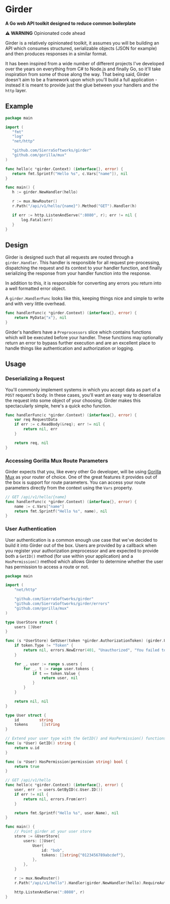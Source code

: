 # Girder
**A Go web API toolkit designed to reduce common boilerplate**

**⚠ WARNING** Opinionated code ahead

 Girder is a relatively opinionated toolkit, it assumes you will be building
 an API which consumes structured, serializable objects (JSON for example) and
 then produces responses in a similar format.

 It has been inspired from a wide number of different projects I've developed over
 the years on everything from C# to Node.js and finally Go, so it'll take inspiration
 from some of those along the way. That being said, Girder doesn't aim to be a
 framework upon which you'll build a full application - instead it is meant to provide
 just the glue between your handlers and the `http` layer.

## Example

 ```go
package main

import (
    "fmt"
    "log"
    "net/http"

    "github.com/SierraSoftworks/girder"
    "github.com/gorilla/mux"
)

func hello(c *girder.Context) (interface{}, error) {
    return fmt.Sprintf("Hello %s", c.Vars["name"]), nil
}

func main() {
    h := girder.NewHandler(hello)

    r := mux.NewRouter()
    r.Path("/api/v1/hello/{name}").Method("GET").Handler(h)

    if err := http.ListenAndServe(":8080", r); err != nil {
        log.Fatal(err)
    }
}
```

## Design
Girder is designed such that all requests are routed through a `girder.Handler`. This handler
is responsible for all request pre-processing, dispatching the request and its context to your
handler function, and finally serializing the response from your handler function into the response.

In addition to this, it is responsible for converting any errors you return into a well formatted
error object.

A `girder.HandlerFunc` looks like this, keeping things nice and simple to write and with very little
overhead.

```go
func handlerFunc(c *girder.Context) (interface{}, error) {
    return MyData{"x"}, nil
}
```

Girder's handlers have a `Preprocessors` slice which contains functions which will be executed
before your handler. These functions may optionally return an error to bypass further execution
and are an excellent place to handle things like authentication and authorization or logging.

## Usage

### Deserializing a Request
You'll commonly implement systems in which you accept data as part of a `POST` request's body.
In these cases, you'll want an easy way to deserialize the request into some object of your
choosing. Girder makes this spectacularly simple, here's a quick echo function.

```go
func handlerFunc(c *girder.Context) (interface{}, error) {
    var req RequestData
    if err := c.ReadBody(&req); err != nil {
        return nil, err
    }

    return req, nil
}
```

### Accessing Gorilla Mux Route Parameters
Girder expects that you, like every other Go developer, will be using [Gorilla Mux](https://github.com/gorilla/mux)
as your router of choice. One of the great features it provides out of the box is support for route
parameters. You can access your route parameters directly from the context using the `Vars` property.

```go
// GET /api/v1/hello/{name}
func handlerFunc(c *girder.Context) (interface{}, error) {
    name := c.Vars["name"]
    return fmt.Sprintf("Hello %s", name), nil
}
```

### User Authentication
User authentication is a common enough use case that we've decided to build it into Girder
out of the box. Users are provided by a callback when you register your authorization preprocessor
and are expected to provide both a `GetID()` method (for use within your application) and a
`HasPermission()` method which allows Girder to determine whether the user has permission to
access a route or not.

```go
package main

import (
    "net/http"

    "github.com/SierraSoftworks/girder"
    "github.com/SierraSoftworks/girder/errors"
    "github.com/gorilla/mux"
)

type UserStore struct {
    users []User
}

func (s *UserStore) GetUser(token *girder.AuthorizationToken) (girder.User, error) {
    if token.Type != "Token" {
        return nil, errors.NewError(401, "Unauthorized", "You failed to provide a valid authentication token type with your request.")
    }

    for _, user := range s.users {
        for _, t := range user.tokens {
            if t == token.Value {
                return user, nil
            }
        }
    }

    return nil, nil
}

type User struct {
    id         string
    tokens      []string
}

// Extend your user type with the GetID() and HasPermission() functions
func (u *User) GetID() string {
    return u.id
}

func (u *User) HasPermission(permission string) bool {
    return true
}

// GET /api/v1/hello
func hello(c *girder.Context) (interface{}, error) {
    user, err := users.GetByID(c.User.ID())
    if err != nil {
        return nil, errors.From(err)
    }

    return fmt.Sprintf("Hello %s", user.Name), nil
}

func main() {
    // Point girder at your user store
    store := &UserStore{
        users: []User{
            User{
                id: "bob",
                tokens: []string{"0123456789abcdef"},
            },
        },
    }

    r := mux.NewRouter()
    r.Path("/api/v1/hello").Handler(girder.NewHandler(hello).RequireAuthentication(store.GetUser).RequirePermission("hello"))

    http.ListenAndServe(":8080", r)
}
```